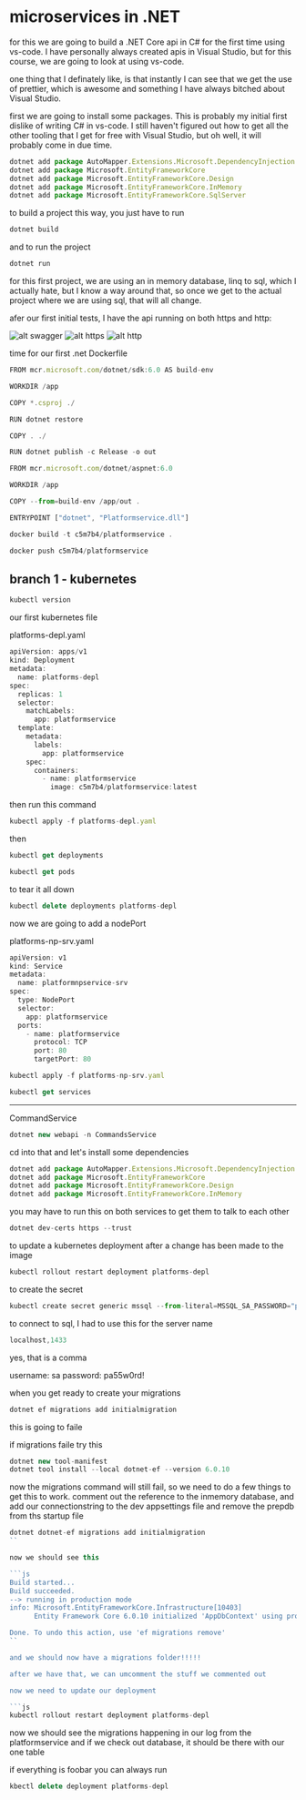 # microservices in .NET

for this we are going to build a .NET Core api in C# for the first time using vs-code. I have personally always created apis in Visual Studio, but for this course, we are going to look at using vs-code.

one thing that I definately like, is that instantly I can see that we get the use of prettier, which is awesome and something I have always bitched about Visual Studio. 

first we are going to install some packages. This is probably my initial first dislike of writing C# in vs-code. I still haven't figured out how to get all the other tooling that I get for free with Visual Studio, but oh well, it will probably come in due time.

```js
dotnet add package AutoMapper.Extensions.Microsoft.DependencyInjection
dotnet add package Microsoft.EntityFrameworkCore
dotnet add package Microsoft.EntityFrameworkCore.Design
dotnet add package Microsoft.EntityFrameworkCore.InMemory
dotnet add package Microsoft.EntityFrameworkCore.SqlServer
```

to build a project this way, you just have to run

```js
dotnet build
```

and to run the project

```js
dotnet run
```

for this first project, we are using an in memory database, linq to sql, which I actually hate, but I know a way around that, so once we get to the actual project where we are using sql, that will all change.

afer our first initial tests, I have the api running on both https and http:

![alt swagger](images/01-swagger.png)
![alt https](images/02-https.png)
![alt http](images/03-http.png)

time for our first .net Dockerfile

```js
FROM mcr.microsoft.com/dotnet/sdk:6.0 AS build-env

WORKDIR /app

COPY *.csproj ./

RUN dotnet restore

COPY . ./

RUN dotnet publish -c Release -o out

FROM mcr.microsoft.com/dotnet/aspnet:6.0

WORKDIR /app

COPY --from=build-env /app/out .

ENTRYPOINT ["dotnet", "Platformservice.dll"]

```

```js
docker build -t c5m7b4/platformservice .
```

```js
docker push c5m7b4/platformservice
```

## branch 1 - kubernetes

```js
kubectl version
```

our first kubernetes file

platforms-depl.yaml

```js
apiVersion: apps/v1
kind: Deployment
metadata:
  name: platforms-depl
spec:
  replicas: 1
  selector:
    matchLabels:
      app: platformservice
  template:
    metadata: 
      labels:
        app: platformservice
    spec:
      containers:
        - name: platformservice
          image: c5m7b4/platformservice:latest
```

then run this command

```js
kubectl apply -f platforms-depl.yaml
```

then 

```js
kubectl get deployments
```

```js
kubectl get pods
```

to tear it all down

```js
kubectl delete deployments platforms-depl
```

now we are going to add a nodePort

platforms-np-srv.yaml

```js
apiVersion: v1
kind: Service
metadata:
  name: platformnpservice-srv
spec:
  type: NodePort
  selector:
    app: platformservice
  ports:
    - name: platformservice
      protocol: TCP
      port: 80
      targetPort: 80
```

```js
kubectl apply -f platforms-np-srv.yaml
```

```js
kubectl get services
```

***************************************

CommandService

```js
dotnet new webapi -n CommandsService
```

cd into that and let's install some dependencies

```js
dotnet add package AutoMapper.Extensions.Microsoft.DependencyInjection
dotnet add package Microsoft.EntityFrameworkCore
dotnet add package Microsoft.EntityFrameworkCore.Design
dotnet add package Microsoft.EntityFrameworkCore.InMemory
```

you may have to run this on both services to get them to talk to each other

```js
dotnet dev-certs https --trust
```

to update a kubernetes deployment after a change has been made to the image

```js
kubectl rollout restart deployment platforms-depl
```

to create the secret

```js
kubectl create secret generic mssql --from-literal=MSSQL_SA_PASSWORD="pa55w0rd!"
```


to connect to sql, I had to use this for the server name
```js
localhost,1433
```

yes, that is a comma

username: sa
password: pa55w0rd!

when you get ready to create your migrations

```js
dotnet ef migrations add initialmigration
```

this is going to faile

if migrations faile try this
```js
dotnet new tool-manifest
dotnet tool install --local dotnet-ef --version 6.0.10
```

now the migrations command will still fail, so we need to do a few things to get this to work. comment out the reference to the inmemory database, and add our connectionstring to the dev appsettings file and remove the prepdb from ths startup file

```js
dotnet dotnet-ef migrations add initialmigration
``

now we should see this

```js
Build started...
Build succeeded.
--> running in production mode
info: Microsoft.EntityFrameworkCore.Infrastructure[10403]
      Entity Framework Core 6.0.10 initialized 'AppDbContext' using provider 'Microsoft.EntityFrameworkCore.SqlServer:6.0.10' with options: None

Done. To undo this action, use 'ef migrations remove'
``

and we should now have a migrations folder!!!!!

after we have that, we can umcomment the stuff we commented out

now we need to update our deployment

```js
kubectl rollout restart deployment platforms-depl
```

now we should see the migrations happening in our log from the platformservice
and if we check out database, it should be there with our one table


if everything is foobar you can always run

```js
kbectl delete deployment platforms-depl
```

